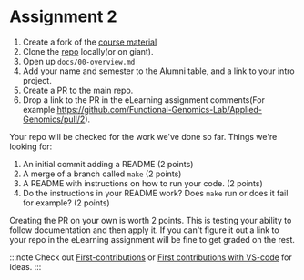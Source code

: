 # Assignment 2

1. Create a fork of the [course material](https://github.com/Functional-Genomics-Lab/Applied-Genomics/edit/main/docs/00-overview.md)
2. Clone the [repo](https://github.com/Functional-Genomics-Lab/Applied-Genomics/edit/main/docs/00-overview.md) locally(or on giant).
3. Open up `docs/00-overview.md`
4. Add your name and semester to the Alumni table, and a link to your intro project.
5. Create a PR to the main repo.
6. Drop a link to the PR in the eLearning assignment comments(For example https://github.com/Functional-Genomics-Lab/Applied-Genomics/pull/2).

Your repo will be checked for the work we've done so far. Things we're looking for:

1. An initial commit adding a README (2 points)
2. A merge of a branch called `make` (2 points)
3. A README with instructions on how to run your code. (2 points)
4. Do the instructions in your README work? Does `make` run or does it fail for example? (2 points)

Creating the PR on your own is worth 2 points. This is testing your ability to
follow documentation and then apply it. If you can't figure it out a link to
your repo in the eLearning assignment will be fine to get graded on the rest.

:::note
Check out
[First-contributions](https://github.com/firstcontributions/first-contributions)
or [First contributions with
VS-code](https://github.com/firstcontributions/first-contributions/blob/master/gui-tool-tutorials/github-windows-vs-code-tutorial.md)
for ideas.
:::
